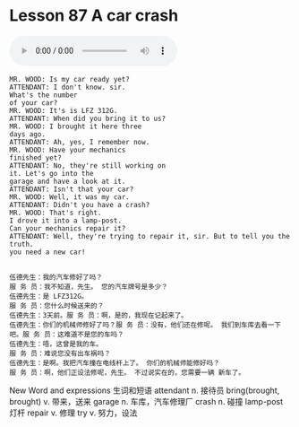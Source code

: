 # Lesson 87 A car crash

​<audio id="audio" controls="" loop="loop">
    <source id="mp3" src="https://online1.tingclass.net/lesson/shi0529/0000/16/87.mp3"> 
</audio>

```
MR. WOOD: Is my car ready yet?
ATTENDANT: I don't know. sir.
What's the number
of your car?
MR. WOOD: It's is LFZ 312G.
ATTENDANT: When did you bring it to us?
MR. WOOD: I brought it here three
days ago.
ATTENDANT: Ah, yes, I remember now.
MR. WOOD: Have your mechanics
finished yet?
ATTENDANT: No, they're still working on
it. Let's go into the
garage and have a look at it.
ATTENDANT: Isn't that your car?
MR. WOOD: Well, it was my car.
ATTENDANT: Didn't you have a crash?
MR. WOOD: That's right.
I drove it into a lamp-post.
Can your mechanics repair it?
ATTENDANT: Well, they're trying to repair it, sir. But to tell you the truth.
you need a new car!


伍德先生：我的汽车修好了吗？
服 务 员：我不知道，先生。 您的汽车牌号是多少？
伍德先生：是 LFZ312G。
服 务 员：您什么时候送来的？
伍德先生：3天前。服 务 员：啊，是的，我现在记起来了。
伍德先生：你们的机械师修好了吗？服 务 员：没有，他们还在修呢。 我们到车库去看一下吧。服 务 员：这难道不是您的车吗？
伍德先生：唔，这曾是我的车。
服 务 员：难说您没有出车祸吗？
伍德先生：是啊。我把汽车撞在电线杆上了。 你们的机械师能修好吗？
服 务 员：啊，他们正设法修呢，先生。 不过说实在的，您需要一辆 新车了。
```

New Word and expressions 生词和短语
attendant
n. 接待员
bring(brought, brought)
v. 带来，送来
garage
n. 车库，汽车修理厂
crash
n. 碰撞
lamp-post
灯杆
repair
v. 修理
try
v. 努力，设法
